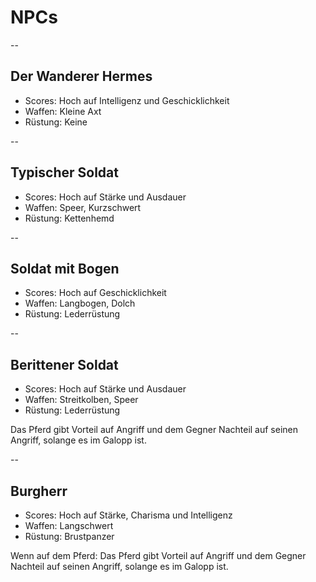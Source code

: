 # NPCs

--

## Der Wanderer Hermes

- Scores: Hoch auf Intelligenz und Geschicklichkeit
- Waffen: Kleine Axt
- Rüstung: Keine

--

## Typischer Soldat

- Scores: Hoch auf Stärke und Ausdauer
- Waffen: Speer, Kurzschwert
- Rüstung: Kettenhemd

--

## Soldat mit Bogen

- Scores: Hoch auf Geschicklichkeit
- Waffen: Langbogen, Dolch
- Rüstung: Lederrüstung

--

## Berittener Soldat

- Scores: Hoch auf Stärke und Ausdauer
- Waffen: Streitkolben, Speer
- Rüstung: Lederrüstung

Das Pferd gibt Vorteil auf Angriff und dem Gegner Nachteil auf seinen Angriff, solange es im Galopp ist.

--

## Burgherr

- Scores: Hoch auf Stärke, Charisma und Intelligenz
- Waffen: Langschwert
- Rüstung: Brustpanzer

Wenn auf dem Pferd: Das Pferd gibt Vorteil auf Angriff und dem Gegner Nachteil auf seinen Angriff, solange es im Galopp ist.
